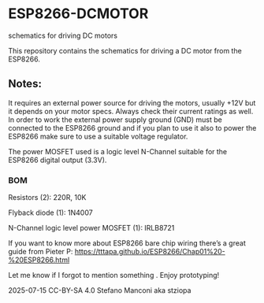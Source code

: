 # ESP8266-DCMOTOR
schematics for driving DC motors

This repository contains the schematics for driving a DC motor from the ESP8266.

## Notes:
It requires an external power source for driving the motors, usually +12V but it depends on your motor specs. Always check their current ratings as well.
In order to work the external power supply ground (GND) must be connected to the ESP8266 ground and if you plan to use it also to power the ESP8266 make sure to use a suitable voltage regulator.

The power MOSFET used is a logic level N-Channel suitable for the ESP8266 digital output (3.3V).

### BOM

Resistors (2): 220R, 10K

Flyback diode (1): 1N4007

N-Channel logic level power MOSFET (1): IRLB8721




If you want to know more about ESP8266 bare chip wiring there’s a great guide from Pieter P:
https://tttapa.github.io/ESP8266/Chap01%20-%20ESP8266.html

Let me know if I forgot to mention something .
Enjoy prototyping!

2025-07-15 CC-BY-SA 4.0 Stefano Manconi aka stziopa




